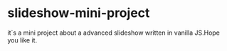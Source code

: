 # slideshow-mini-project
it`s a mini project about  a advanced slideshow written in vanilla JS.Hope you like it.
